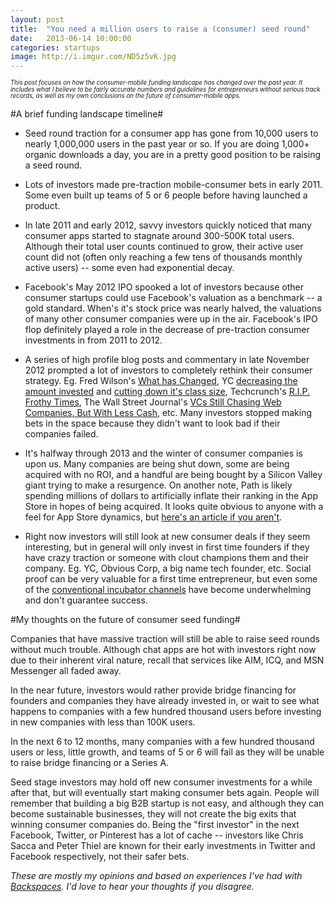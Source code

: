 ```yaml
---
layout: post
title:  "You need a million users to raise a (consumer) seed round"
date:   2013-06-14 10:00:00
categories: startups
image: http://i.imgur.com/ND5z5vK.jpg
---
```

*<sub style="line-height:0.9em;"><sup>This post focuses on how the consumer-mobile funding landscape has changed over the past year. It includes what I believe to be fairly accurate numbers and guidelines for entrepreneurs without serious track records, as well as my own conclusions on the future of consumer-mobile apps.</sup></sub>*

#A brief funding landscape timeline#

- Seed round traction for a consumer app has gone from 10,000 users to nearly 1,000,000 users in the past year or so. If you are doing 1,000+ organic downloads a day, you are in a pretty good position to be raising a seed round.

- Lots of investors made pre-traction mobile-consumer bets in early 2011. Some even built up teams of 5 or 6 people before having launched a product.

- In late 2011 and early 2012, savvy investors quickly noticed that many consumer apps started to stagnate around 300-500K total users. Although their total user counts continued to grow, their active user count did not (often only reaching a few tens of thousands monthly active users) -- some even had exponential decay.

- Facebook's May 2012 IPO spooked a lot of investors because other consumer startups could use Facebook's valuation as a benchmark -- a gold standard. When's it's stock price was nearly halved, the valuations of many other consumer companies were up in the air. Facebook's IPO flop definitely played a role in the decrease of pre-traction consumer investments in from 2011 to 2012.

- A series of high profile blog posts and commentary in late November 2012 prompted a lot of investors to completely rethink their consumer strategy. Eg. Fred Wilson's [What has Changed](http://www.avc.com/a_vc/2012/11/what-has-changed.html), YC [decreasing the amount invested](http://ycombinator.com/ycvc.html) and [cutting down it's class size](http://ycombinator.com/w13smaller.html), Techcrunch's [R.I.P. Frothy Times](http://techcrunch.com/2012/11/30/i-see-a-glass-thats-twice-as-big-as-it-needs-to-be/), The Wall Street Journal's [VCs Still Chasing Web Companies, But With Less Cash](http://blogs.wsj.com/venturecapital/2012/11/21/vcs-still-chasing-web-companies-but-with-less-cash/), etc. Many investors stopped making bets in the space because they didn't want to look bad if their companies failed.

- It's halfway through 2013 and the winter of consumer companies is upon us. Many companies are being shut down, some are being acquired with no ROI, and a handful are being bought by a Silicon Valley giant trying to make a resurgence. On another note, Path is likely spending millions of dollars to artificially inflate their ranking in the App Store in hopes of being acquired. It looks quite obvious to anyone with a feel for App Store dynamics, but [here's an article if you aren't](http://valleywag.gawker.com/did-path-cheat-its-way-to-the-top-494127268). 

- Right now investors will still look at new consumer deals if they seem interesting, but in general will only invest in first time founders if they have crazy traction or someone with clout champions them and their company. Eg. YC, Obvious Corp, a big name tech founder, etc. Social proof can be very valuable for a first time entrepreneur, but even some of the [conventional incubator channels](http://betabeat.com/2012/12/concerns-about-the-future-of-techstars-new-york-david-cohen-david-tisch/) have become underwhelming and don't guarantee success.

#My thoughts on the future of consumer seed funding#

Companies that have massive traction will still be able to raise seed rounds without much trouble. Although chat apps are hot with investors right now due to their inherent viral nature, recall that services like AIM, ICQ, and MSN Messenger all faded away.

In the near future, investors would rather provide bridge financing for founders and companies they have already invested in, or wait to see what happens to companies with a few hundred thousand users before investing in new companies with less than 100K users.

In the next 6 to 12 months, many companies with a few hundred thousand users or less, little growth, and teams of 5 or 6 will fail as they will be unable to raise bridge financing or a Series A.

Seed stage investors may hold off new consumer investments for a while after that, but will eventually start making consumer bets again. People will remember that building a big B2B startup is not easy, and although they can become sustainable businesses, they will not create the big exits that winning consumer companies do. Being the "first investor" in the next Facebook, Twitter, or Pinterest has a lot of cache -- investors like Chris Sacca and Peter Thiel are known for their early investments in Twitter and Facebook respectively, not their safer bets.

*These are mostly my opinions and based on experiences I've had with [Backspaces](http://backspac.es). I'd love to hear your thoughts if you disagree.*